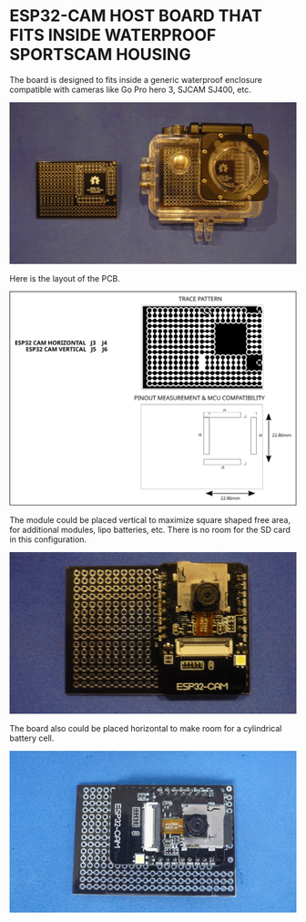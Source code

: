 # ESP32-CAM HOST BOARD THAT FITS INSIDE WATERPROOF SPORTSCAM HOUSING

The board is designed to fits inside a generic waterproof enclosure compatible with cameras like Go Pro hero 3, SJCAM SJ400, etc. 

![MODULE](assets/img/pcbandenclosure.jpg)

Here is the layout of the PCB.

![MODULE](assets/img/pinout.svg)

The module could be placed vertical to maximize square shaped free area, for additional modules, lipo batteries, etc. There is no room for the SD card in this configuration.

![MODULE](assets/img/vertical.jpg)

The board also could be placed horizontal to make room for a cylindrical battery cell.

![MODULE](assets/img/horizontal.jpg)

